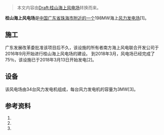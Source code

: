 > 本文内容由[Draft:桂山海上风电场](https://zh.wikipedia.org/wiki/Draft:桂山海上风电场)转换而来。


**桂山海上风电场**是[中国](https://zh.wikipedia.org/wiki/中国 "wikilink")[广东省](../Page/广东省.md "wikilink")[珠海市附近的一个](https://zh.wikipedia.org/wiki/珠海市 "wikilink")198MW海上[风力发电场](https://zh.wikipedia.org/wiki/风力发电场 "wikilink")\[1\]。

## 施工

广东发展改革委批准该项目后不久，该设施的所有者南方海上风电联合开发公司于2016年9月开始进行桂山海上风电场的建设。 到2018年3月，风电场已经完成了75％，该设施已于2018年3月13日开始发电\[2\]。

## 设备

该风电场由34台风力发电机组成，每台风力发电机的容量为3MW\[3\]。

## 参考资料

1.
2.
3.